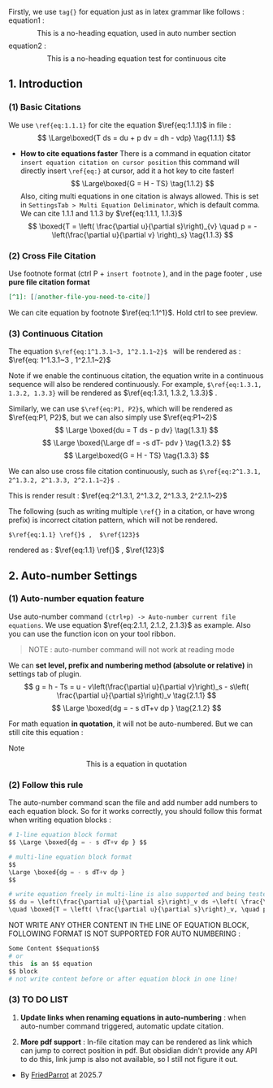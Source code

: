 Firstly,  we use `tag{}` for equation just as in latex grammar like follows : 
equation1 : 
$$
\text{This is a no-heading equation, used in auto number section} \tag{P1}
$$
equation2 : 
$$
\text{This is a no-heading equation test for continuous cite} \tag{P2}
$$

## 1. Introduction
### (1) Basic Citations 
We use  `\ref{eq:1.1.1}` for cite the equation $\ref{eq:1.1.1}$ in file : 
$$
\Large\boxed{T ds = du + p dv = dh - vdp} \tag{1.1.1}
$$
- **How to cite equations faster** 
There is a command in equation citator `insert equation citation on cursor position` this command will directly insert `\ref{eq:}` at cursor,  add it a hot key to cite faster!
$$ \Large\boxed{G = H - TS} \tag{1.1.2} $$
Also, citing multi equations in one citation is always allowed. This is set in `SettingsTab > Multi Equation Deliminator`, which is default comma. We can cite  1.1.1 and 1.1.3 by $\ref{eq:1.1.1, 1.1.3}$ 
$$ \boxed{T = \left( \frac{\partial u}{\partial s}\right)_{v} \quad p = - \left(\frac{\partial u}{\partial v} \right)_s} \tag{1.1.3} $$

### (2) Cross File Citation
Use footnote format (ctrl P + `insert footnote` ), and in the page footer , use **pure file citation format** 

```markdown
[^1]: [[another-file-you-need-to-cite]]
```

We can cite equation by footnote $\ref{eq:1.1^1}$. Hold ctrl to see preview. 

### (3) Continuous Citation
The equation `$\ref{eq:1^1.3.1~3, 1^2.1.1~2}$ ` will be rendered  as :  $\ref{eq: 1^1.3.1~3 , 1^2.1.1~2}$  

Note if we enable the continuous citation, the equation write in a continuous sequence will also be rendered continuously.  For example, `$\ref{eq:1.3.1, 1.3.2, 1.3.3}` will be rendered as $\ref{eq:1.3.1, 1.3.2, 1.3.3}$ . 

Similarly, we can use `$\ref{eq:P1, P2}$`, which will be rendered as $\ref{eq:P1, P2}$, but we can also simply use $\ref{eq:P1~2}$ 
$$ \Large \boxed{du = T ds  - p dv} \tag{1.3.1} $$
$$ \Large \boxed{\Large df = -s dT- pdv } \tag{1.3.2} $$
$$ \Large\boxed{G = H - TS} \tag{1.3.3} $$

We can also use cross file citation continuously, such as  `$\ref{eq:2^1.3.1, 2^1.3.2, 2^1.3.3, 2^2.1.1~2}$ `.  

This is render result :  $\ref{eq:2^1.3.1, 2^1.3.2, 2^1.3.3, 2^2.1.1~2}$ 

The following (such as writing multiple `\ref{}` in a citation,  or have wrong prefix) is incorrect citation pattern, which will not be rendered.  

```
$\ref{eq:1.1} \ref{}$ ,  $\ref{123}$
```

rendered as :  $\ref{eq:1.1} \ref{}$ ,  $\ref{123}$ 

## 2. Auto-number Settings 
### (1) Auto-number equation feature 
Use auto-number command `(ctrl+p) -> Auto-number current file equations`. We use equation $\ref{eq:2.1.1, 2.1.2, 2.1.3}$ as example. Also you can use the function icon on your tool ribbon. 

> NOTE : auto-number command will not work at reading mode 

We can **set level, prefix and numbering method (absolute or relative)** in  settings tab of plugin. 
$$ g = h - Ts = u - v\left(\frac{\partial u}{\partial v}\right)_s - s\left( \frac{\partial u}{\partial s}\right)_v \tag{2.1.1} $$
$$ \Large \boxed{dg = - s dT+v dp } \tag{2.1.2} $$

For math equation **in quotation**, it will not be auto-numbered. But we can still cite this equation : 

> [!NOTE] 
> $$\text{This is a equation in quotation}$$

### (2) Follow this rule 
The auto-number command scan the file and add number add numbers to each equation block. So for it works correctly, you should follow this format when writing equation blocks : 

```python
# 1-line equation block format  
$$ \Large \boxed{dg = - s dT+v dp } $$     

# multi-line equation block format
$$
\Large \boxed{dg = - s dT+v dp } 
$$

# write equation freely in multi-line is also supported and being tested 
$$ du = \left(\frac{\partial u}{\partial s}\right)_v ds +\left( \frac{\partial u}{\partial v}\right)_s dv \rightarrow 
\quad \boxed{T = \left( \frac{\partial u}{\partial s}\right)_v, \quad p = - \left(\frac{\partial u}{\partial v} \right)_s} \tag{3.1.1} $$
```

NOT WRITE ANY OTHER CONTENT IN THE  LINE OF EQUATION BLOCK, FOLLOWING FORMAT IS NOT SUPPORTED FOR AUTO NUMBERING :  
```python 
Some Content $$equation$$   
# or 
this  is an $$ equation 
$$ block 
# not write content before or after equation block in one line!
```

### (3) TO DO LIST 
1. **Update links when renaming equations in auto-numbering** : when auto-number command triggered, automatic update citation.  

2. **More pdf support**  :  In-file citation may can be rendered as link which can jump to correct position in pdf. But obsidian didn't provide any API to do this,  link jump is also not available, so I still not figure it out. 

[^1]: [[test file for citation]]


- By [FriedParrot](https://github.com/friedparrot) at  2025.7  

